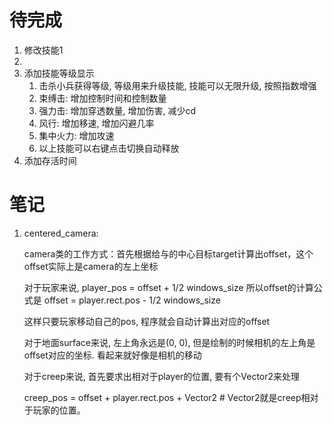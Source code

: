 # 待完成
1. 修改技能1
2. 
3. 添加技能等级显示
	1. 击杀小兵获得等级, 等级用来升级技能, 技能可以无限升级, 按照指数增强
	2. 束缚击: 增加控制时间和控制数量
	3. 强力击: 增加穿透数量, 增加伤害, 减少cd
	4. 风行: 增加移速, 增加闪避几率
	5. 集中火力: 增加攻速
	6. 以上技能可以右键点击切换自动释放
4. 添加存活时间


#  笔记
1. centered_camera: 
	
	camera类的工作方式：首先根据给与的中心目标target计算出offset，这个offset实际上是camera的左上坐标

	对于玩家来说, player_pos = offset + 1/2 windows_size
		所以offset的计算公式是
		offset = player.rect.pos - 1/2 windows_size
	
	这样只要玩家移动自己的pos, 程序就会自动计算出对应的offset

	对于地面surface来说, 左上角永远是(0, 0), 但是绘制的时候相机的左上角是offset对应的坐标. 看起来就好像是相机的移动

	对于creep来说, 首先要求出相对于player的位置, 要有个Vector2来处理
	
	creep_pos = offset + player.rect.pos + Vector2 # Vector2就是creep相对于玩家的位置。